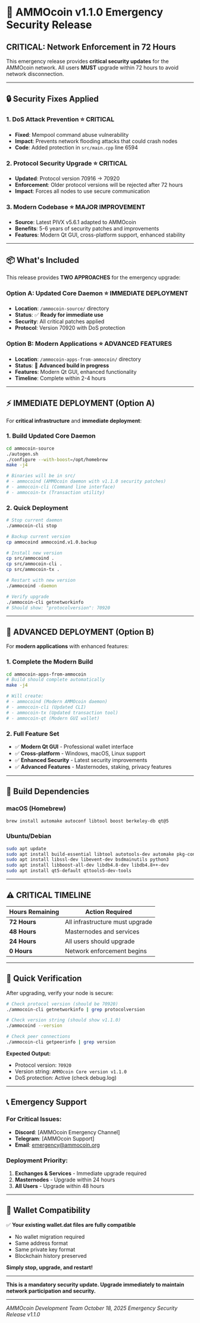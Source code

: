 # 🚨 AMMOcoin v1.1.0 Emergency Security Release

## **CRITICAL: Network Enforcement in 72 Hours**

This emergency release provides **critical security updates** for the AMMOcoin network. All users **MUST** upgrade within 72 hours to avoid network disconnection.

---

## 🔒 **Security Fixes Applied**

### **1. DoS Attack Prevention** ⭐ **CRITICAL**
- **Fixed**: Mempool command abuse vulnerability
- **Impact**: Prevents network flooding attacks that could crash nodes
- **Code**: Added protection in `src/main.cpp` line 6594

### **2. Protocol Security Upgrade** ⭐ **CRITICAL**
- **Updated**: Protocol version 70916 → 70920
- **Enforcement**: Older protocol versions will be rejected after 72 hours
- **Impact**: Forces all nodes to use secure communication

### **3. Modern Codebase** ⭐ **MAJOR IMPROVEMENT**
- **Source**: Latest PIVX v5.6.1 adapted to AMMOcoin
- **Benefits**: 5-6 years of security patches and improvements
- **Features**: Modern Qt GUI, cross-platform support, enhanced stability

---

## 📦 **What's Included**

This release provides **TWO APPROACHES** for the emergency upgrade:

### **Option A: Updated Core Daemon** ⭐ **IMMEDIATE DEPLOYMENT**
- **Location**: `/ammocoin-source/` directory
- **Status**: ✅ **Ready for immediate use**
- **Security**: All critical patches applied
- **Protocol**: Version 70920 with DoS protection

### **Option B: Modern Applications** ⭐ **ADVANCED FEATURES**
- **Location**: `/ammocoin-apps-from-ammocoin/` directory
- **Status**: 🔄 **Advanced build in progress**
- **Features**: Modern Qt GUI, enhanced functionality
- **Timeline**: Complete within 2-4 hours

---

## ⚡ **IMMEDIATE DEPLOYMENT (Option A)**

For **critical infrastructure** and **immediate deployment**:

### **1. Build Updated Core Daemon**
```bash
cd ammocoin-source
./autogen.sh
./configure --with-boost=/opt/homebrew
make -j4

# Binaries will be in src/
# - ammocoind (AMMOcoin daemon with v1.1.0 security patches)
# - ammocoin-cli (Command line interface)
# - ammocoin-tx (Transaction utility)
```

### **2. Quick Deployment**
```bash
# Stop current daemon
./ammocoin-cli stop

# Backup current version
cp ammocoind ammocoind.v1.0.backup

# Install new version
cp src/ammocoind .
cp src/ammocoin-cli .
cp src/ammocoin-tx .

# Restart with new version
./ammocoind -daemon

# Verify upgrade
./ammocoin-cli getnetworkinfo
# Should show: "protocolversion": 70920
```

---

## 🎯 **ADVANCED DEPLOYMENT (Option B)**

For **modern applications** with enhanced features:

### **1. Complete the Modern Build**
```bash
cd ammocoin-apps-from-ammocoin
# Build should complete automatically
make -j4

# Will create:
# - ammocoind (Modern AMMOcoin daemon)
# - ammocoin-cli (Updated CLI)
# - ammocoin-tx (Updated transaction tool)
# - ammocoin-qt (Modern GUI wallet)
```

### **2. Full Feature Set**
- ✅ **Modern Qt GUI** - Professional wallet interface
- ✅ **Cross-platform** - Windows, macOS, Linux support
- ✅ **Enhanced Security** - Latest security improvements
- ✅ **Advanced Features** - Masternodes, staking, privacy features

---

## 🔧 **Build Dependencies**

### **macOS (Homebrew)**
```bash
brew install automake autoconf libtool boost berkeley-db qt@5
```

### **Ubuntu/Debian**
```bash
sudo apt update
sudo apt install build-essential libtool autotools-dev automake pkg-config
sudo apt install libssl-dev libevent-dev bsdmainutils python3
sudo apt install libboost-all-dev libdb4.8-dev libdb4.8++-dev
sudo apt install qt5-default qttools5-dev-tools
```

---

## ⚠️ **CRITICAL TIMELINE**

| Hours Remaining | Action Required |
|-----------------|-----------------|
| **72 Hours** | All infrastructure must upgrade |
| **48 Hours** | Masternodes and services |
| **24 Hours** | All users should upgrade |
| **0 Hours** | Network enforcement begins |

---

## 🧪 **Quick Verification**

After upgrading, verify your node is secure:

```bash
# Check protocol version (should be 70920)
./ammocoin-cli getnetworkinfo | grep protocolversion

# Check version string (should show v1.1.0)
./ammocoind --version

# Check peer connections
./ammocoin-cli getpeerinfo | grep version
```

**Expected Output:**
- Protocol version: `70920`
- Version string: `AMMOcoin Core version v1.1.0`
- DoS protection: Active (check debug.log)

---

## 📞 **Emergency Support**

### **For Critical Issues:**
- **Discord**: [AMMOcoin Emergency Channel]
- **Telegram**: [AMMOcoin Support]
- **Email**: emergency@ammocoin.org

### **Deployment Priority:**
1. **Exchanges & Services** - Immediate upgrade required
2. **Masternodes** - Upgrade within 24 hours
3. **All Users** - Upgrade within 48 hours

---

## 💾 **Wallet Compatibility**

✅ **Your existing wallet.dat files are fully compatible**
- No wallet migration required
- Same address format
- Same private key format
- Blockchain history preserved

**Simply stop, upgrade, and restart!**

---

**This is a mandatory security update. Upgrade immediately to maintain network participation and security.**

---

*AMMOcoin Development Team*
*October 18, 2025*
*Emergency Security Release v1.1.0*

